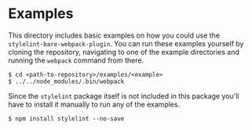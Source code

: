 # Examples
This directory includes basic examples on how you could use the `stylelint-bare-webpack-plugin`. You can run these examples yourself by cloning the repository, navigating to one of the example directories and running the `webpack` command from there.

```shell
$ cd <path-to-repository>/examples/<example>
$ ../../node_modules/.bin/webpack
``` 

Since the `stylelint` package itself is not included in this package you'll have to install it manually to run any of the examples.

```shell
$ npm install stylelint --no-save
```
